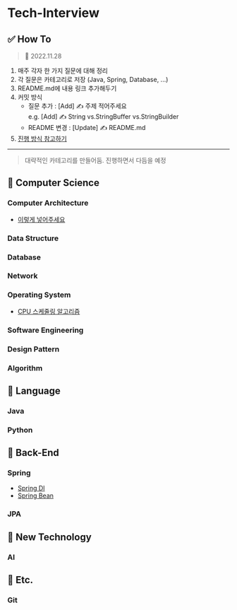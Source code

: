 # Tech-Interview

## ✅ How To
> 📅 2022.11.28
1. 매주 각자 한 가지 질문에 대해 정리
2. 각 질문은 카테고리로 저장 (Java, Spring, Database, ...)
3. README.md에 내용 링크 추가해두기
4. 커밋 방식
    - 질문 추가 : [Add] ✍️ 주제 적어주세요 <br/>
        e.g. [Add] ✍️ String vs.StringBuffer vs.StringBuilder
    - README 변경 : [Update] ✍️ README.md
5. [진행 방식 참고하기](https://github.com/gyoogle/tech-interview-for-developer)

---

> 대략적인 카테고리를 만들어둠. 진행하면서 다듬을 예정

## 🔎 Computer Science

### Computer Architecture
- [이렇게 넣어주세요](./github-링크)

### Data Structure

### Database

### Network

### Operating System
- [CPU 스케줄링 알고리즘](./OperatingSystem/CPU_스케줄링_알고리즘.md)

### Software Engineering

### Design Pattern

### Algorithm

## 🔎 Language

### Java

### Python

## 🔎 Back-End

### Spring
- [Spring DI](./Spring/DI.md)
- [Spring Bean](./Spring/Bean.md)

### JPA

## 🔎 New Technology

### AI

## 🔎 Etc.

### Git
